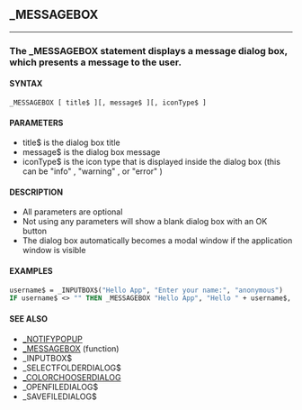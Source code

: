 ## _MESSAGEBOX
---

### The _MESSAGEBOX statement displays a message dialog box, which presents a message to the user.

#### SYNTAX

`_MESSAGEBOX [ title$ ][, message$ ][, iconType$ ]`

#### PARAMETERS
* title$ is the dialog box title
* message$ is the dialog box message
* iconType$ is the icon type that is displayed inside the dialog box (this can be "info" , "warning" , or "error" )


#### DESCRIPTION
* All parameters are optional
* Not using any parameters will show a blank dialog box with an OK button
* The dialog box automatically becomes a modal window if the application window is visible


#### EXAMPLES
```vb
username$ = _INPUTBOX$("Hello App", "Enter your name:", "anonymous")
IF username$ <> "" THEN _MESSAGEBOX "Hello App", "Hello " + username$, "info"
```
  


#### SEE ALSO
* [_NOTIFYPOPUP](./_NOTIFYPOPUP.md)
* [_MESSAGEBOX](./_MESSAGEBOX.md) (function)
* _INPUTBOX$
* _SELECTFOLDERDIALOG$
* [_COLORCHOOSERDIALOG](./_COLORCHOOSERDIALOG.md)
* _OPENFILEDIALOG$
* _SAVEFILEDIALOG$
